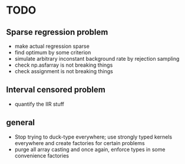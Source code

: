 # TODO

## Sparse regression problem

- make actual regression sparse
- find optimum by some criterion
- simulate arbitrary inconstant background rate by rejection sampling
- check np.asfarray is not breaking things
- check assignment is not breaking things

## Interval censored problem

- quantify the IIR stuff


## general

- Stop trying to duck-type everywhere; use strongly typed kernels everywhere and create factories for certain problems
- purge all array casting and once again, enforce types in some convenience factories

